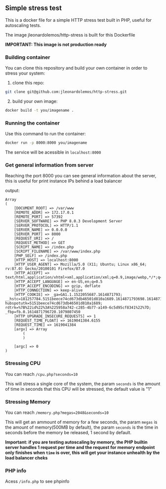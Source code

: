 ## Simple stress test

This is a docker file for a simple HTTP stress test built in PHP, useful for autoscaling tests.

The image jleonardolemos/http-stress is built for this Dockerfile

**IMPORTANT: This image is not production ready**

### Building container

You can clone this repository and build your own container in order to stress your system:

1. clone this repo:

```sh
git clone git@github.com:jleonardolemos/http-stress.git
```

2. build your own image:

```sh
docker build -t you/imagename .
```

### Running the container

Use this command to run the container:

```sh
docker run -p 8000:8000 you/imagename
```

The service will be acessible in `localhost:8000`

### Get general information from server

Reaching the port 8000 you can see general information about the server, this is useful for print instance IPs behind a load balancer

output:

```
Array
(
    [DOCUMENT_ROOT] => /var/www
    [REMOTE_ADDR] => 172.17.0.1
    [REMOTE_PORT] => 57392
    [SERVER_SOFTWARE] => PHP 8.0.3 Development Server
    [SERVER_PROTOCOL] => HTTP/1.1
    [SERVER_NAME] => 0.0.0.0
    [SERVER_PORT] => 8000
    [REQUEST_URI] => /
    [REQUEST_METHOD] => GET
    [SCRIPT_NAME] => /index.php
    [SCRIPT_FILENAME] => /var/www/index.php
    [PHP_SELF] => /index.php
    [HTTP_HOST] => localhost:8000
    [HTTP_USER_AGENT] => Mozilla/5.0 (X11; Ubuntu; Linux x86_64; rv:87.0) Gecko/20100101 Firefox/87.0
    [HTTP_ACCEPT] => text/html,application/xhtml+xml,application/xml;q=0.9,image/webp,*/*;q=0.8
    [HTTP_ACCEPT_LANGUAGE] => en-US,en;q=0.5
    [HTTP_ACCEPT_ENCODING] => gzip, deflate
    [HTTP_CONNECTION] => keep-alive
    [HTTP_COOKIE] => _ga=GA1.1.1522055687.1614871793; __hstc=181257784.5151beece74cd673db46501d810a1689.1614871793698.1614871793698.1614871793698.1; hubspotutk=5151beece74cd673db46501d810a1689; rdtrk=%7B%22id%22%3A%225958a742-c285-4b77-a149-6c5d95cf8341%22%7D; _fbp=fb.0.1614871796720.1079807450
    [HTTP_UPGRADE_INSECURE_REQUESTS] => 1
    [REQUEST_TIME_FLOAT] => 1619041384.6155
    [REQUEST_TIME] => 1619041384
    [argv] => Array
        (
        )

    [argc] => 0
)
```

### Stressing CPU

You can reach `/cpu.php?seconds=10`

This will stress a single core of the system, the param `seconds` is the amount of time in seconds that this CPU will be stressed, the default value is "1"

### Stressing Memory

You can reach `/memory.php?megas=2048&seconds=10`

This will get an ammount of memory for a few seconds, the param `megas` is the amount of memory(500MB by default), the param `seconds` is the time in seconds before the memory be released, 1 second by default.

**Important: if you are testing autoscaling by memory, the PHP builtin server handles 1 request per time and the request for memory endpoint only finishes when `time` is over, this will get your instance unhealth by the load balancer cheks**

### PHP info

Acess `/info.php` to see phpinfo